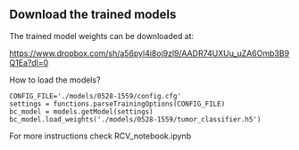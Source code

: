 ## Download the trained models 
The trained model weights can be downloaded at:

https://www.dropbox.com/sh/a56pyl4i8oj9zl9/AADR74UXUu_uZA6Omb3B9Q1Ea?dl=0

How to load the models? 

    CONFIG_FILE='./models/0528-1559/config.cfg'
    settings = functions.parseTrainingOptions(CONFIG_FILE)
    bc_model = models.getModel(settings)
    bc_model.load_weights('./models/0528-1559/tumor_classifier.h5')

For more instructions check RCV_notebook.ipynb
